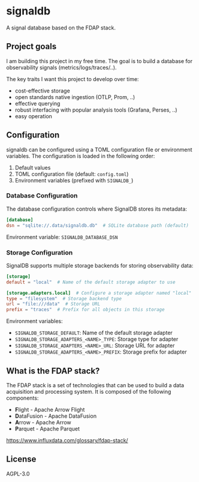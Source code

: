 # signaldb

A signal database based on the FDAP stack.

## Project goals

I am building this project in my free time. The goal is to build a database for observability signals (metrics/logs/traces/..).

The key traits I want this project to develop over time:
* cost-effective storage
* open standards native ingestion (OTLP, Prom, ..)
* effective querying
* robust interfacing with popular analysis tools (Grafana, Perses, ..)
* easy operation

## Configuration

signaldb can be configured using a TOML configuration file or environment variables. The configuration is loaded in the following order:

1. Default values
2. TOML configuration file (default: `config.toml`)
3. Environment variables (prefixed with `SIGNALDB_`)

### Database Configuration

The database configuration controls where SignalDB stores its metadata:

```toml
[database]
dsn = "sqlite://.data/signaldb.db"  # SQLite database path (default)
```

Environment variable: `SIGNALDB_DATABASE_DSN`

### Storage Configuration

SignalDB supports multiple storage backends for storing observability data:

```toml
[storage]
default = "local"  # Name of the default storage adapter to use

[storage.adapters.local]  # Configure a storage adapter named "local"
type = "filesystem"  # Storage backend type
url = "file:///data"  # Storage URL
prefix = "traces"  # Prefix for all objects in this storage
```

Environment variables:

- `SIGNALDB_STORAGE_DEFAULT`: Name of the default storage adapter
- `SIGNALDB_STORAGE_ADAPTERS_<NAME>_TYPE`: Storage type for adapter
- `SIGNALDB_STORAGE_ADAPTERS_<NAME>_URL`: Storage URL for adapter
- `SIGNALDB_STORAGE_ADAPTERS_<NAME>_PREFIX`: Storage prefix for adapter

## What is the FDAP stack?

The FDAP stack is a set of technologies that can be used to build a data acquisition and processing system.
It is composed of the following components:

* **F**light - Apache Arrow Flight
* **D**ataFusion - Apache DataFusion
* **A**rrow - Apache Arrow
* **P**arquet - Apache Parquet

https://www.influxdata.com/glossary/fdap-stack/

## License

AGPL-3.0
